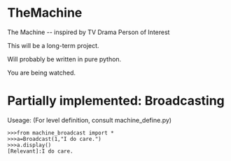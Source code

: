 TheMachine
==========

The Machine -- inspired by TV Drama Person of Interest

This will be a long-term project.

Will probably be written in pure python.

You are being watched.

Partially implemented: Broadcasting
===================================
Useage: (For level definition, consult machine_define.py)
```
>>>from machine_broadcast import *
>>>a=Broadcast(1,"I do care.")
>>>a.display()
[Relevant]:I do care.
```